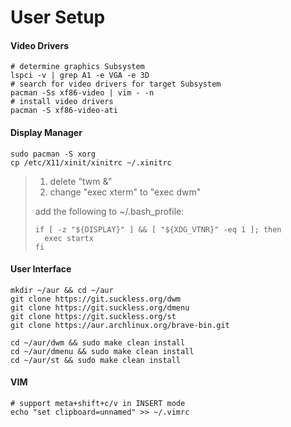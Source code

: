 # User Setup

#### Video Drivers
```shell
# determine graphics Subsystem
lspci -v | grep A1 -e VGA -e 3D
# search for video drivers for target Subsystem
pacman -Ss xf86-video | vim - -n
# install video drivers
pacman -S xf86-video-ati
```

#### Display Manager
```shell
sudo pacman -S xorg
cp /etc/X11/xinit/xinitrc ~/.xinitrc
```
> 1. delete "twm &"
> 1. change "exec xterm" to "exec dwm"
>
> add the following to ~/.bash_profile:
> ```shell
> if [ -z "${DISPLAY}" ] && [ "${XDG_VTNR}" -eq 1 ]; then
>   exec startx
> fi
> ```

#### User Interface
```shell
mkdir ~/aur && cd ~/aur
git clone https://git.suckless.org/dwm
git clone https://git.suckless.org/dmenu
git clone https://git.suckless.org/st
git clone https://aur.archlinux.org/brave-bin.git

cd ~/aur/dwm && sudo make clean install
cd ~/aur/dmenu && sudo make clean install
cd ~/aur/st && sudo make clean install
```

#### VIM
```shell
# support meta+shift+c/v in INSERT mode
echo "set clipboard=unnamed" >> ~/.vimrc
```
